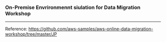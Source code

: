### On-Premise Envrironmennt siulation for Data Migration Workshop

---

Reference: https://github.com/aws-samples/aws-online-data-migration-workshop/tree/master/JP
